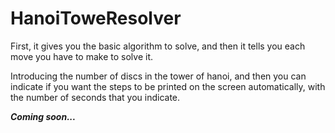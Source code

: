 # HanoiToweResolver
First, it gives you the basic algorithm to solve, and then it tells you each move you have to make to solve it.

Introducing the number of discs in the tower of hanoi, and then you can indicate if you want the steps to be printed on the screen automatically, with the number of seconds that you indicate.

___Coming soon...___
